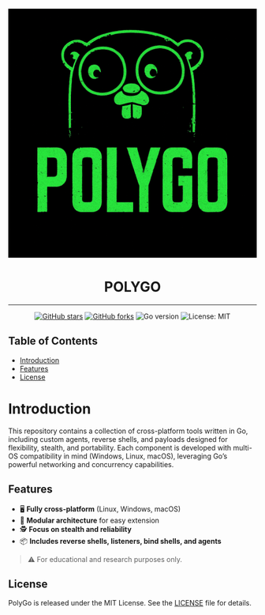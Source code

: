 ![Logo](img/logo.png)

<h1 align="center">POLYGO</h1>

---

<p align="center">
  <a href="https://github.com/4p0f1s/PolyGo/stargazers"><img alt="GitHub stars" src="https://img.shields.io/github/stars/4p0f1s/PolyGo?style=flat&logo=github"></a>
  <a href="https://github.com/4p0f1s/PolyGo/forks"><img alt="GitHub forks" src="https://img.shields.io/github/forks/4p0f1s/PolyGo?style=flat&logo=github"></a>
  <img alt="Go version" src="https://img.shields.io/badge/go-1.24.3-blue">
  <img alt="License: MIT" src="https://img.shields.io/badge/license-MIT-green">
</p>

## Table of Contents
- [Introduction](#introduction)
- [Features](##features)
- [License](#license)

# Introduction

This repository contains a collection of cross-platform tools written in Go, including custom agents, reverse shells, and payloads designed for flexibility, stealth, and portability. Each component is developed with multi-OS compatibility in mind (Windows, Linux, macOS), leveraging Go’s powerful networking and concurrency capabilities.

## Features

- 🖥️ **Fully cross-platform** (Linux, Windows, macOS)
- 🧩 **Modular architecture** for easy extension
- 🕵️ **Focus on stealth and reliability**
- 📦 **Includes reverse shells, listeners, bind shells, and agents**

> ⚠️ For educational and research purposes only.

## License

PolyGo is released under the MIT License. See the [LICENSE](https://github.com/4p0f1s/PolyGo/blob/main/LICENSE) file for details.